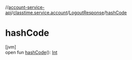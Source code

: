 //[account-service-api](../../../index.md)/[classtime.service.account](../index.md)/[LogoutResponse](index.md)/[hashCode](hash-code.md)

# hashCode

[jvm]\
open fun [hashCode](hash-code.md)(): [Int](https://kotlinlang.org/api/latest/jvm/stdlib/kotlin/-int/index.html)
